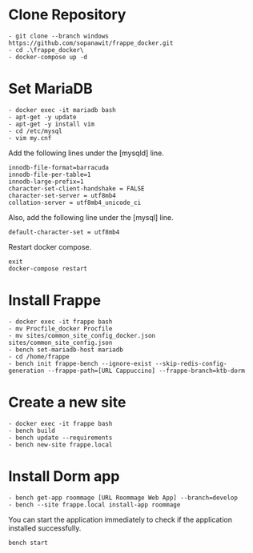 # Clone Repository
```
- git clone --branch windows https://github.com/sopanawit/frappe_docker.git
- cd .\frappe_docker\
- docker-compose up -d
```


# Set MariaDB
```
- docker exec -it mariadb bash
- apt-get -y update
- apt-get -y install vim
- cd /etc/mysql
- vim my.cnf
```
Add the following lines under the [mysqld] line.
```
innodb-file-format=barracuda
innodb-file-per-table=1
innodb-large-prefix=1
character-set-client-handshake = FALSE
character-set-server = utf8mb4
collation-server = utf8mb4_unicode_ci
```
Also, add the following line under the [mysql] line.
```
default-character-set = utf8mb4
```
Restart docker compose.
```
exit
docker-compose restart
```
 
 
# Install Frappe
```
- docker exec -it frappe bash
- mv Procfile_docker Procfile
- mv sites/common_site_config_docker.json sites/common_site_config.json
- bench set-mariadb-host mariadb
- cd /home/frappe
- bench init frappe-bench --ignore-exist --skip-redis-config-generation --frappe-path=[URL Cappuccino] --frappe-branch=ktb-dorm
```



# Create a new site
```
- docker exec -it frappe bash
- bench build
- bench update --requirements
- bench new-site frappe.local
```


# Install Dorm app
```
- bench get-app roommage [URL Roommage Web App] --branch=develop
- bench --site frappe.local install-app roommage
```
You can start the application immediately to check if the application installed successfully.
```
bench start
```
